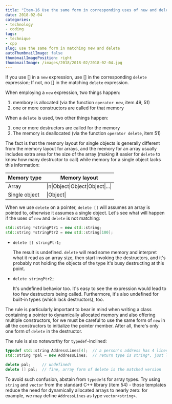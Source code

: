 ```yaml
---
title: "Item-16 Use the same form in corresponding uses of new and delete"
date: 2018-02-04
categories:
- technology
- coding
tags:
- technique
- cpp
slug: use the same form in matching new and delete
autoThumbnailImage: false
thumbnailImagePosition: right
thumbnailImage: /images/2018/2018-02/2018-02-04.jpg
---
```


If you use [] in a `new` expression, use [] in the corresponding `delete` expression; If not, no [] in the matching `delete` expression.
<!--more-->

When employing a `new` expression, two things happen:

1. membory is allocated (via the function `operator new`, item 49, 51)
2. one or more constructors are called for that memory

When a `delete` is used, two other things happen:

1. one or more destructors are called for the memory
2. The memory is deallocated (via the function `operator delete`, item 51)

The fact is that the memory layout for single objects is generally different from the memory layout for arrays, and the memory for an array usually includes extra area for the size of the array (making it easier for `delete` to know how many destructor to call) while memory for a single object lacks this information:

| Memory type   | Memory layout                      |
| ------------- | ---------------------------------- |
| Array         | \|n\|Object\|Object\|Object\|...\| |
| Single object | \|Object\|                         |

When we use `delete` on a pointer, `delete []` will assumes an array is pointed to, otherwise it assumes a single object. Let's see what will happen if the uses of `new` and `delete` is not matching:

```cpp
std::string *stringPtr1 = new std::string;
std::string *stringPtr2 = new std::string[100];
```

* `delete [] stringPtr1;`

    The result is undefined. `delete` will read some memory and interpret what it read as an array size, then start invoking the destructors, and it's probably not holding the objects of the type it's busy destructing at this point.   

* `delete stringPtr2;`

    It's undefined behavior too. It's easy to see the expression would lead to too few destructors being called. Furthermore, it's also undefined for built-in types (which lack destructors), too.

The rule is particularly important to bear in mind when writing a class containing a pointer to dynamically allocated memory and also offering multiple constructors, for we must be careful to use the same form of `new` in all the constructors to initialize the pointer member. After all, there's only one form of `delete` in the destructor.

The rule is also noteworthy for `typedef`-inclined:

```cpp
typedef std::string AddressLines[4];  // a person's address has 4 lines
std::string *pal = new AddressLines;  // return type is string*, just like "new string[4]" would

delete pal;     // undefined!
delete [] pal;  // fine, array form of delete is the matched version
```

To avoid such confusion, abstain from `typedef`s for array types. Try using `string` and `vector` from the standard C++ library (item 54) - those templates reduce the need for dynamically allocated arrays to nearly zero: for example, we may define `AddressLines` as type `vector<string>`.
